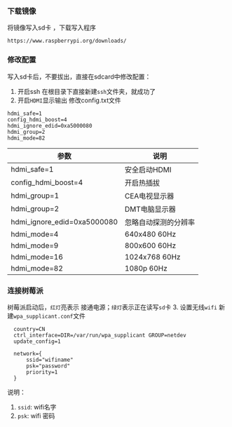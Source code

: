 ### 下载镜像
将镜像写入sd卡 ，下载写入程序
```
https://www.raspberrypi.org/downloads/
```
### 修改配置
写入sd卡后，不要拔出，直接在sdcard中修改配置：
1. 开启ssh
   在根目录下直接新建`ssh`文件夹，就成功了
2. 开启`HDMI`显示输出
   修改config.txt文件
```
hdmi_safe=1
config_hdmi_boost=4
hdmi_ignore_edid=0xa5000080
hdmi_group=2
hdmi_mode=82  
```
|参数|说明|
|-|-|
|  hdmi_safe=1 |  安全启动HDMI |
|config_hdmi_boost=4   | 开启热插拔  |
|hdmi_group=1   |  CEA电视显示器 |
|hdmi_group=2   |   DMT电脑显示器|
|hdmi_ignore_edid=0xa5000080   | 忽略自动探测的分辨率  |
|hdmi_mode=4   |  640x480 60Hz |
|hdmi_mode=9   |  800x600 60Hz |
|hdmi_mode=16   |  1024x768 60Hz |
|hdmi_mode=82   | 1080p 60Hz  |

### 连接树莓派
 树莓派启动后，`红灯`亮表示 接通电源；`绿灯`表示正在读写`sd`卡
   3. 设置无线`wifi`
  新建`wpa_supplicant.conf`文件
```
  country=CN
  ctrl_interface=DIR=/var/run/wpa_supplicant GROUP=netdev
  update_config=1

  network={
      ssid="wifiname"
      psk="password"
      priority=1
  }
```
说明：  
  1. `ssid`: wifi名字  
  2. `psk`: wifi 密码
